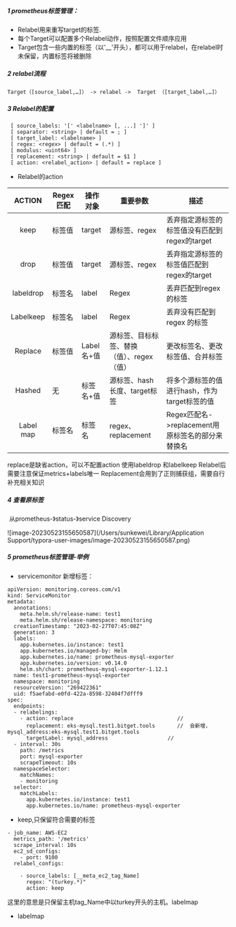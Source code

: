 ##### 1  prometheus标签管理：

- Relabel用来重写target的标签.
- 每个Target可以配置多个Relabel动作，按照配置文件顺序应用
- Target包含一些内置的标签（以'__'开头），都可以用于relabel，在relabel时未保留，内置标签将被删除

##### 2  relabel流程

```shell
Target（[source_label,…]） -> relabel ->  Target （[target_label,…]）
```

##### 3 Relabel的配置

```shell
 [ source_labels: '[' <labelname> [, ...] ']' ]
 [ separator: <string> | default = ; ]
 [ target_label: <labelname> ]
 [ regex: <regex> | default = (.*) ]
 [ modulus: <uint64> ]
 [ replacement: <string> | default = $1 ]
 [ action: <relabel_action> | default = replace ]
```

- Relabel的action

|  ACTION   | Regex匹配 | 操作对象   | 重要参数                                  | 描述                                             |
| :-------: | --------- | ---------- | ----------------------------------------- | ------------------------------------------------ |
|   keep    | 标签值    | target     | 源标签、regex                             | 丢弃指定源标签的标签值没有匹配到regex的target    |
|   drop    | 标签值    | target     | 源标签、regex                             | 丢弃指定源标签的标签值匹配到regex的target        |
| labeldrop | 标签名    | label      | Regex                                     | 丢弃匹配到regex 的标签                           |
| Labelkeep | 标签名    | label      | Regex                                     | 丢弃没有匹配到regex 的标签                       |
|  Replace  | 标签值    | Label名+值 | 源标签、目标标签、替换（值）、regex（值） | 更改标签名、更改标签值、合并标签                 |
|  Hashed   | 无        | 标签名+值  | 源标签、hash长度、target标签              | 将多个源标签的值进行hash，作为target标签的值     |
| Label map | 标签名    | 标签名     | regex、replacement                        | Regex匹配名->replacement用原标签名的部分来替换名 |

 replace是缺省action，可以不配置action 使用labeldrop 和labelkeep  Relabel后需要注意保证metrics+labels唯一
 Replacement会用到了正则捕获组，需要自行补充相关知识

##### 4 查看原标签

​       从prometheus-》status-》service Discovery

![image-20230523155650587](/Users/sunkewei/Library/Application Support/typora-user-images/image-20230523155650587.png)

##### 5  prometheus标签管理-举例

- servicemonitor 新增标签：

```
apiVersion: monitoring.coreos.com/v1
kind: ServiceMonitor
metadata:
  annotations:
    meta.helm.sh/release-name: test1
    meta.helm.sh/release-namespace: monitoring
  creationTimestamp: "2023-02-27T07:45:08Z"
  generation: 3
  labels:
    app.kubernetes.io/instance: test1
    app.kubernetes.io/managed-by: Helm
    app.kubernetes.io/name: prometheus-mysql-exporter
    app.kubernetes.io/version: v0.14.0
    helm.sh/chart: prometheus-mysql-exporter-1.12.1
  name: test1-prometheus-mysql-exporter
  namespace: monitoring
  resourceVersion: "269422361"
  uid: f5aefabd-e0fd-422a-8598-32404f7dfff9
spec:
  endpoints:
  - relabelings:
    - action: replace                                 // 
      replacement: eks-mysql.test1.bitget.tools       //  会新增，mysql_address:eks-mysql.test1.bitget.tools   
      targetLabel: mysql_address                   //
  - interval: 30s
    path: /metrics
    port: mysql-exporter
    scrapeTimeout: 10s
  namespaceSelector:
    matchNames:
    - monitoring
  selector:
    matchLabels:
      app.kubernetes.io/instance: test1
      app.kubernetes.io/name: prometheus-mysql-exporter
```

-  keep,只保留符合需要的标签

  ```
  - job_name: AWS-EC2
    metrics_path: '/metrics'
    scrape_interval: 10s
    ec2_sd_configs:
      - port: 9100
    relabel_configs:
  
      - source_labels: [__meta_ec2_tag_Name]
        regex: "(turkey.*)"
        action: keep
  ```

  这里的意思是只保留主机tag_Name中以turkey开头的主机。labelmap

- labelmap





